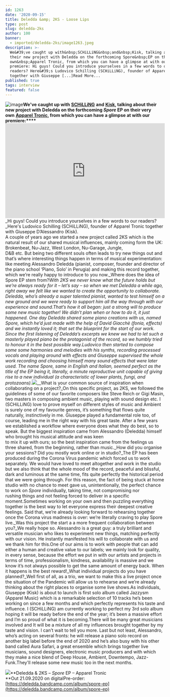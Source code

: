 ```yaml
---
id: 1263
date: '2020-09-15'
title: Deledda &amp; 2KS - Loose Lips
type: post
slug: deledda-2ks
author: 100
banner:
  - imported/deledda-2ks/image1263.jpeg
description: >-
  We&#39;ve caught up with&nbsp;SCHiLLiNG&nbsp;and&nbsp;Kisk, talking about
  their new project with Deledda on the forthcoming Spore&nbsp;EP on their very
  own&nbsp;Apparel Tronic, from which you can have a glimpse at with our
  premiere: Hi guys! Could you introduce yourselves in a few words to our
  readers? Here&#39;s Ludovico Schilling (SCHiLLiNG), founder of Apparel Tronic
  together with Giuseppe [...]Read More...
published: true
tags: interview
featured: false
---
```

![image](../imported/deledda-2ks/image1263.jpeg)**We've caught up with** [**SCHiLLiNG**](https://schillingapparelmusic.bandcamp.com/) **and** [**Kisk**](https://www.discogs.com/artist/1182106-Kisk)**, talking about their new project with Deledda on the forthcoming _Spore_ EP on their very own** [**Apparel Tronic**](https://www.apparelmusic.com/apparel-tronic/)**, from which you can have a glimpse at with our premiere:****<iframe width='100%' height='300' scrolling='no' frameborder='no' allow='autoplay' src='https://w.soundcloud.com/player/?url=https%3A//api.soundcloud.com/tracks/893819290&color=%23ff5500&auto_play=false&hide_related=false&show_comments=true&show_user=true&show_reposts=false&show_teaser=true'></iframe>**_Hi guys! Could you introduce yourselves in a few words to our readers?_Here's Ludovico Schilling (SCHiLLiNG), founder of Apparel Tronic together with Giuseppe DʼAlessandro (Kisk).  
A couple of years ago we started a new project called 2KS which is the natural result of our shared musical influences, mainly coming form the UK: Brokenbeat, Nu-Jazz, West London, Nu-Garage, Jungle,  
D&B etc. But being two different souls often leads to try new things out and thatʼs where interesting things happen in terms of musical experimentation: like meeting Alessandro Deledda (pianist, composer, founder and director of the piano school ‘Piano, Soloʼ in Perugia) and making this record together, which weʼre really happy to introduce to you now._Where does the idea of Spore EP stem from?_With 2KS we never know what the future holds but weʼre always ready for it – letʼs say – so when we met Deledda a while ago, right away we felt like we wanted to create the opportunity to collaborate. Deledda, whoʼs already a super talented pianist, wanted to test himself on a new ground and we were ready to support him all the way through with our experience and sound.Thatʼs how it all began: just a strong will to produce some new music together! We didnʼt plan when or how to do it, it just happened. One day Deledda shared some piano creations with us, named Spore, which heʼd just made with the help of David Giacchè (fonia, effects) and we instantly loved it; that set the blueprint for the start of our work. Since the first listening of Deleddaʼs excerpts we knew we had to let such a masterly played piano be the protagonist of the record, so we humbly tried to honour it in the best possible way.Ludovico then started to compose some some harmonies and melodies with his synths, recording processed vocals and playing around with effects and Giuseppe supervised the whole work recording and choosing himself many sound effects that were later used. The name Spore, same in English and Italian, seemed perfect as the title of the EP being it, literally, a minute reproductive unit capable of giving rise to a new individual (a characteristic of lower plants, fungi, and protozoans)._![](/wp-content/uploads/live/img/wysiwyg/5f6115887a9c7.jpg)__What is your common source of inspiration when collaborating on a project?_On this specific project, as 2KS, we followed the guidelines of some of our favorite composers like Steve Reich or Gigi Masin, two masters in composing ambient music, playing with sound design etc. I (SCHiLLiNG) love to prove myself on different styles of music and Ambient is surely one of my favourite genres, itʼs something that flows quite naturally, instinctively in me. Giuseppe played a fundamental role too, of course, leading me in the right way with his great taste. After a few years we established a workflow where everyone does what they do best, so to speak. But the biggest inspiration came from Alessandro (Deledda) himself who brought his musical attitude and was keen  
to mix it up with ours; so the best inspiration came from the feelings us three shared, from the beginning, rather than music._How did you organise your sessions? Did you mostly work online or in studio?_The EP has been produced during the Corona Virus pandemic which forced us to work separately. We would have loved to meet altogether and work in the studio but we also think that the whole mood of the record, peaceful and blissful, dark and luminous at the same time, fits quite perfectly the historical period that we were going through. For this reason, the fact of being stuck at home studio with no chance to meet gave us, unintentionally, the perfect chance to work on _Spore_ individually, taking time, not compromising nor  
rushing things and not feeling forced to deliver in a specific moment.Sometimes working on your own and then puzzling everything together is the best way to let everyone express their deepest creative feelings. Said that, weʼre already looking forward to rehearsing together once the Corona virus madness is over: weʼre literally craving to play Spore live._Was this project the start a a more frequent collaboration between you?_We really hope so. Alessandro is a great guy: a truly brilliant and versatile musician who likes to experiment new things, matching perfectly with our vision. He instantly manifested his will to collaborate with us and we thank him for this.One of our aims is to work with people that can add either a human and creative value to our labels; we mainly look for quality, in every sense, because the effort we put in with our artists and projects in terms of time, professionalism, kindness, availability is massive and we know itʼs not always possible to get the same amount of energy back. When it happens is the best reward!_What individual projects do you have planned?_Well first of all, as a trio, we want to make this a live project once the situation of the Pandemic will allow us to rehearse and weʼre already thinking about the right places to organise some live shows.As individuals, Giuseppe (Kisk) is about to launch is first solo album called Jazzysm (Apparel Music) which is a remarkable selection of 10 tracks heʼs been working on since a few months and which perfectly represents his taste and influence. I (SCHiLLiNG) am currently working to perfect my 3rd solo album hoping it will be ready before the end of the year; itʼs been a massive effort and Iʼm so proud of what it is becoming.There will be many great musicians involved and It will be a mixture of all my influences brought together by my taste and vision. I canʼt wait to tell you more. Last but not least, Alessandro, whoʼs acting on several fronts: he will release a piano solo record on another big label before the end of 2020 and heʼs also busy with his other band called Aura Safari, a great ensemble which brings together live musicians, sound designers, electronic music producers and with which they make a nice blend of Deep House, Ambient, Downtempo, Jazz-Funk.They'll release some new music too in the next months.

![](/wp-content/uploads/live/img/wysiwyg/5f610ff68675a.jpg)**Deledda & 2KS – _Spore_ EP – Apparel Tronic  
**Out 21.09.2020 on digitalPre-order: [https://deledda.bandcamp.com/album/spore-ep](https://deledda.bandcamp.com/album/spore-ep)